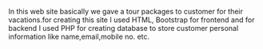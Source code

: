 In this web site basically we gave a tour packages to customer for their vacations.for creating this site I used HTML, Bootstrap for frontend and for backend I used PHP for creating database to store customer personal information like name,email,mobile no. etc.
